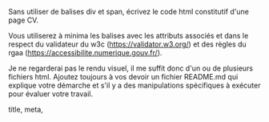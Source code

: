 Sans utiliser de balises div et span, écrivez le code html constitutif d'une page CV.

Vous utiliserez à minima les balises avec les attributs associés et dans le respect du validateur du w3c (https://validator.w3.org/) et des règles du rgaa (https://accessibilite.numerique.gouv.fr/).

Je ne regarderai pas le rendu visuel, il me suffit donc d'un ou de plusieurs fichiers html.
Ajoutez toujours à vos devoir un fichier README.md qui explique votre démarche et s'il y a des manipulations spécifiques à exécuter pour évaluer votre travail.



title, meta,
